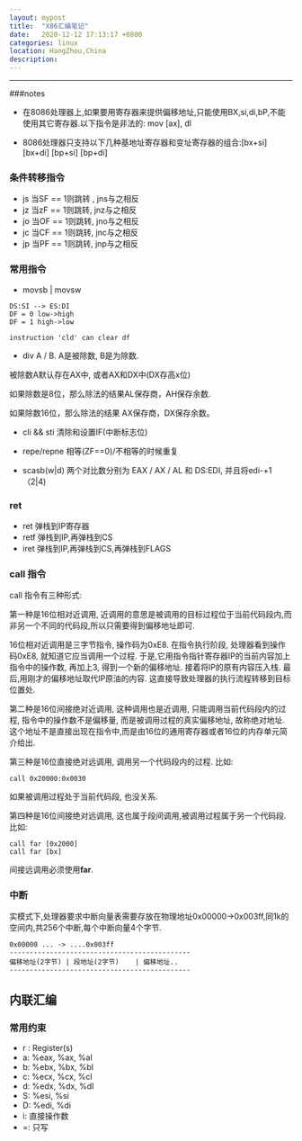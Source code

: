 ```yaml
---
layout: mypost
title:  "X86汇编笔记"
date:   2020-12-12 17:13:17 +0800
categories: linux 
location: HangZhou,China 
description:  
---
```

---

###notes

* 在8086处理器上,如果要用寄存器来提供偏移地址,只能使用BX,si,di,bP,不能使用其它寄存器.以下指令是非法的: mov [ax], dl

* 8086处理器只支持以下几种基地址寄存器和变址寄存器的组合:[bx+si] [bx+di] [bp+si] [bp+di]

### 条件转移指令

* js  当SF == 1则跳转 , jns与之相反
* jz  当zF == 1则跳转,  jnz与之相反
* jo  当OF == 1则跳转,  jno与之相反
* jc  当CF == 1则跳转,  jnc与之相反
* jp  当PF == 1则跳转,  jnp与之相反

### 常用指令

* movsb | movsw
```shell
DS:SI --> ES:DI
DF = 0 low->high
DF = 1 high->low

instruction 'cld' can clear df
```

* div
A / B. A是被除数, B是为除数.

被除数A默认存在AX中, 或者AX和DX中(DX存高x位)

如果除数是8位，那么除法的结果AL保存商，AH保存余数.

如果除数16位，那么除法的结果 AX保存商，DX保存余数。

* cli && sti 清除和设置IF(中断标志位)

* repe/repne 相等(ZF==0)/不相等的时候重复

* scasb(w|d) 两个对比数分别为 EAX / AX / AL 和 DS:EDI, 并且将edi-+1（2|4)

### ret
* ret 弹栈到IP寄存器 
* retf 弹栈到IP,再弹栈到CS
* iret 弹栈到IP,再弹栈到CS,再弹栈到FLAGS

### call 指令

call 指令有三种形式:

第一种是16位相对近调用, 近调用的意思是被调用的目标过程位于当前代码段内,而非另一个不同的代码段,所以只需要得到偏移地址即可.

16位相对近调用是三字节指令, 操作码为0xE8. 在指令执行阶段, 处理器看到操作码0xE8, 就知道它应当调用一个过程. 于是,它用指令指针寄存器IP的当前内容加上指令中的操作数, 再加上3, 得到一个新的偏移地址. 接着将IP的原有内容压入栈. 最后,用刚才的偏移地址取代IP原油的内容. 这直接导致处理器的执行流程转移到目标位置处.

第二种是16位间接绝对近调用, 这种调用也是近调用, 只能调用当前代码段内的过程, 指令中的操作数不是偏移量, 而是被调用过程的真实偏移地址, 故称绝对地址. 这个地址不是直接出现在指令中,而是由16位的通用寄存器或者16位的内存单元简介给出. 

第三种是16位直接绝对远调用, 调用另一个代码段内的过程. 
比如: 
```shell
call 0x20000:0x0030
```

如果被调用过程处于当前代码段, 也没关系.

第四种是16位间接绝对远调用, 这也属于段间调用,被调用过程属于另一个代码段. 比如:
```shell
call far [0x2000]
call far [bx]
```

间接远调用必须使用**far**.

### 中断

实模式下,处理器要求中断向量表需要存放在物理地址0x00000->0x003ff,同1k的空间内,共256个中断,每个中断向量4个字节.

```
0x00000 ... -> ....0x003ff
---------------------------------------------
偏移地址(2字节) | 段地址(2字节)    | 偏移地址..
---------------------------------------------
```
## 内联汇编

### 常用约束

* r : Register(s)
* a: %eax, %ax, %al
* b: %ebx, %bx, %bl
* c: %ecx, %cx, %cl
* d: %edx, %dx, %dl
* S: %esi, %si
* D: %edi, %di
* i: 直接操作数
* =: 只写
